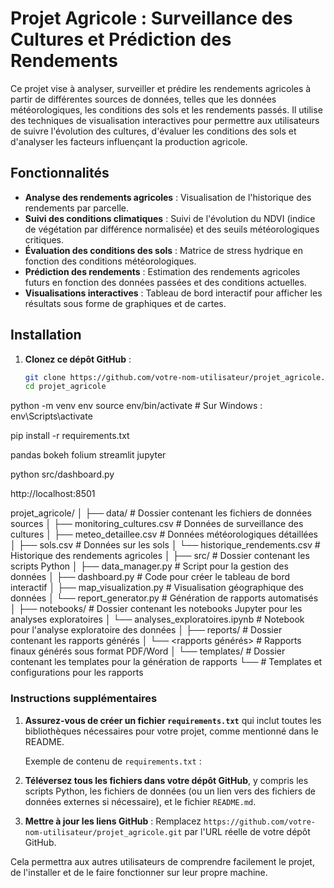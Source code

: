 # Projet Agricole : Surveillance des Cultures et Prédiction des Rendements

Ce projet vise à analyser, surveiller et prédire les rendements agricoles à partir de différentes sources de données, telles que les données météorologiques, les conditions des sols et les rendements passés. Il utilise des techniques de visualisation interactives pour permettre aux utilisateurs de suivre l'évolution des cultures, d'évaluer les conditions des sols et d'analyser les facteurs influençant la production agricole.

## Fonctionnalités
- **Analyse des rendements agricoles** : Visualisation de l'historique des rendements par parcelle.
- **Suivi des conditions climatiques** : Suivi de l'évolution du NDVI (indice de végétation par différence normalisée) et des seuils météorologiques critiques.
- **Évaluation des conditions des sols** : Matrice de stress hydrique en fonction des conditions météorologiques.
- **Prédiction des rendements** : Estimation des rendements agricoles futurs en fonction des données passées et des conditions actuelles.
- **Visualisations interactives** : Tableau de bord interactif pour afficher les résultats sous forme de graphiques et de cartes.

## Installation

1. **Clonez ce dépôt GitHub** :
   ```bash
   git clone https://github.com/votre-nom-utilisateur/projet_agricole.git
   cd projet_agricole


python -m venv env
source env/bin/activate  # Sur Windows : env\Scripts\activate


pip install -r requirements.txt


pandas
bokeh
folium
streamlit
jupyter


python src/dashboard.py


http://localhost:8501


projet_agricole/
│
├── data/                           # Dossier contenant les fichiers de données sources
│   ├── monitoring_cultures.csv     # Données de surveillance des cultures
│   ├── meteo_detaillee.csv         # Données météorologiques détaillées
│   ├── sols.csv                    # Données sur les sols
│   └── historique_rendements.csv   # Historique des rendements agricoles
│
├── src/                            # Dossier contenant les scripts Python
│   ├── data_manager.py             # Script pour la gestion des données
│   ├── dashboard.py                # Code pour créer le tableau de bord interactif
│   ├── map_visualization.py        # Visualisation géographique des données
│   └── report_generator.py         # Génération de rapports automatisés
│
├── notebooks/                      # Dossier contenant les notebooks Jupyter pour les analyses exploratoires
│   └── analyses_exploratoires.ipynb # Notebook pour l'analyse exploratoire des données
│
├── reports/                        # Dossier contenant les rapports générés
│   └── <rapports générés>          # Rapports finaux générés sous format PDF/Word
│
└── templates/                      # Dossier contenant les templates pour la génération de rapports
    └── <templates>                 # Templates et configurations pour les rapports



### Instructions supplémentaires

1. **Assurez-vous de créer un fichier `requirements.txt`** qui inclut toutes les bibliothèques nécessaires pour votre projet, comme mentionné dans le README.
   
   Exemple de contenu de `requirements.txt` :



2. **Téléversez tous les fichiers dans votre dépôt GitHub**, y compris les scripts Python, les fichiers de données (ou un lien vers des fichiers de données externes si nécessaire), et le fichier `README.md`.

3. **Mettre à jour les liens GitHub** : Remplacez `https://github.com/votre-nom-utilisateur/projet_agricole.git` par l'URL réelle de votre dépôt GitHub.

Cela permettra aux autres utilisateurs de comprendre facilement le projet, de l'installer et de le faire fonctionner sur leur propre machine.

